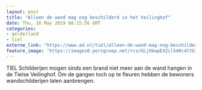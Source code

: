 ```yaml
---
layout: post
title: "Alleen de wand mag nog beschilderd in het Veilinghof"
date: Thu, 16 May 2019 08:15:56 GMT
categories: 
- gelderland 
- tiel 
externe_link: "https://www.ad.nl/tiel/alleen-de-wand-mag-nog-beschilderd-in-het-veilinghof~ac2271f0/"
feature_image: "https://images0.persgroep.net/rcs/GLjXbwpEXZil540c4CYG1RUSwYo/diocontent/148375132/_fitwidth/400/?appId=21791a8992982cd8da851550a453bd7f&quality=0.7"
---
```


TIEL Schilderijen mogen sinds een brand niet meer aan de wand hangen in de Tielse Veilinghof. Om de gangen toch op te fleuren hebben de bewoners wandschilderijen laten aanbrengen.
